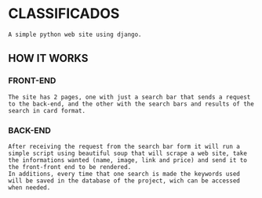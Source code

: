 # CLASSIFICADOS
    A simple python web site using django.

## HOW IT WORKS
### FRONT-END
    The site has 2 pages, one with just a search bar that sends a request to the back-end, and the other with the search bars and results of the search in card format.
    
### BACK-END
    After receiving the request from the search bar form it will run a simple script using beautiful soup that will scrape a web site, take the informations wanted (name, image, link and price) and send it to the front-front end to be rendered.
    In additions, every time that one search is made the keywords used will be saved in the database of the project, wich can be accessed when needed.
    
